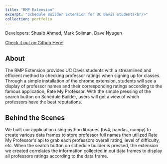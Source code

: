 ```yaml
---
title: "RMP Extension"
excerpt: "Schedule Builder Extension for UC Davis students<br/>"
collection: portfolio
---
```

Developers: Shuaib Ahmed, Mark Soliman, Dave Nyugen


[Check it out on Github Here!](https://github.com/shuaibahmed01/RMP_extension)

## About

The RMP Extension provides UC Davis students with a streamlined and efficient method to checking professor ratings when signing up for classes. Through a simple installation of the chrome extension, students will see a display of professor names and their corresponding ratings according to the famous application, Rate My Professor. With the simple pressing of the search button on Schedule Builder, users will get a view of which professors have the best reputations.

## Behind the Scenes

We built our application using python libraries (bs4, pandas, numpy) to create various data frames to store professor full names then utilized Rate My Professor's api to grab each professors overall rating, level of difficulty, etc. When the search button on schedule builder is pressed, the extension we created correlates the information collected in out data frames to display all professors ratings according to the data frame.